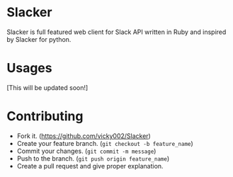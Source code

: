 # Slacker

Slacker is full featured web client for Slack API written in Ruby and inspired by Slacker for python.

# Usages

[This will be updated soon!]


# Contributing

- Fork it. (https://github.com/vicky002/Slacker)
- Create your feature branch. (`git checkout -b feature_name`)
- Commit your changes. (`git commit -m message`)
- Push to the branch. (`git push origin feature_name`)
- Create a pull request and give proper explanation.





 